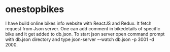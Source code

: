 # onestopbikes

I have build online bikes info website with ReactJS and Redux. It fetch request from Json server. One can add comment in bikedetails of specific  bike and it get added to db.json.
To start json server open command prompt with db.json directory and type json-server --watch db.json -p  3001 -d 2000.
